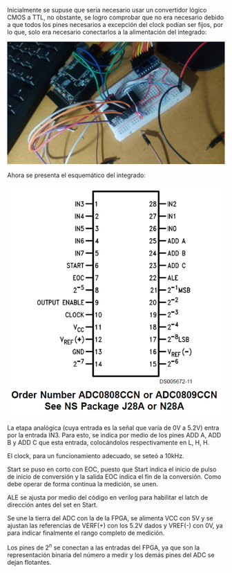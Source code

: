 Inicialmente se supuse que seria necesario usar un convertidor lógico CMOS  a TTL, no obstante, se logro comprobar que no era necesario debido a que todos los pines necesarios a excepción del clock podían ser fijos, por lo que, solo era necesario conectarlos a la alimentación del integrado:

![](Imagenes/Pasted_image_20250306180325.png)

Ahora se presenta el esquemático del integrado:


![](Imagenes/Pasted_image_20250306114408.png)

La etapa analógica (cuya entrada es la señal que varía de 0V a 5.2V) entra por la entrada IN3. Para esto, se indica por medio de los pines ADD A, ADD B y ADD C que esta entrada, colocándolos respectivamente en L, H, H. 

El clock, para un funcionamiento adecuado, se seteó a 10kHz.

Start se puso en corto con EOC, puesto que Start indica el inicio de pulso de inicio de conversión y la salida EOC indica el fin de la conversión. Como debe operar de forma continua la medición, se unen.

ALE se ajusta por medio del código en verilog para habilitar el latch de dirección antes del set en Start.

Se une la tierra del ADC con la de la FPGA, se alimenta VCC con 5V y se ajustan las referencias de VERF(+) con los 5.2V dados y VREF(-) con 0V, ya para indicar finalmente el rango completo de medición.

Los pines de $2^n$ se conectan a las entradas del FPGA, ya que son la representación binaria del número a medir y los demás pines del ADC se dejan flotantes.
